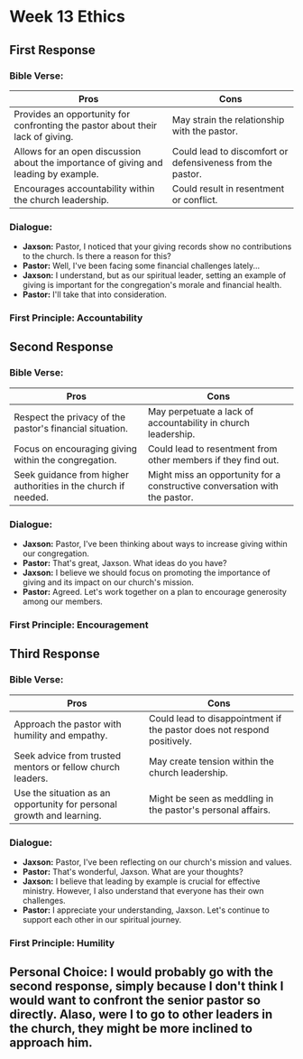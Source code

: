 # Week 13 Ethics

## First Response
### Bible Verse: 
| Pros                                                                                 | Cons                                                       |
| ------------------------------------------------------------------------------------ | ---------------------------------------------------------- |
| Provides an opportunity for confronting the pastor about their lack of giving.       | May strain the relationship with the pastor.               |
| Allows for an open discussion about the importance of giving and leading by example. | Could lead to discomfort or defensiveness from the pastor. |
| Encourages accountability within the church leadership.                              | Could result in resentment or conflict.                    |
### Dialogue:
- **Jaxson:** Pastor, I noticed that your giving records show no contributions to the church. Is there a reason for this?
- **Pastor:** Well, I've been facing some financial challenges lately...
- **Jaxson:** I understand, but as our spiritual leader, setting an example of giving is important for the congregation's morale and financial health.
- **Pastor:** I'll take that into consideration.
### First Principle: Accountability

## Second Response
### Bible Verse: 
| Pros                                                           | Cons                                                                       |
| -------------------------------------------------------------- | -------------------------------------------------------------------------- |
| Respect the privacy of the pastor's financial situation.       | May perpetuate a lack of accountability in church leadership.              |
| Focus on encouraging giving within the congregation.           | Could lead to resentment from other members if they find out.              |
| Seek guidance from higher authorities in the church if needed. | Might miss an opportunity for a constructive conversation with the pastor. |
### Dialogue:
- **Jaxson:** Pastor, I've been thinking about ways to increase giving within our congregation.
- **Pastor:** That's great, Jaxson. What ideas do you have?
- **Jaxson:** I believe we should focus on promoting the importance of giving and its impact on our church's mission.
- **Pastor:** Agreed. Let's work together on a plan to encourage generosity among our members.
### First Principle: Encouragement

## Third Response
### Bible Verse: 
| Pros                                                                  | Cons                                                                    |
| --------------------------------------------------------------------- | ----------------------------------------------------------------------- |
| Approach the pastor with humility and empathy.                        | Could lead to disappointment if the pastor does not respond positively. |
| Seek advice from trusted mentors or fellow church leaders.            | May create tension within the church leadership.                        |
| Use the situation as an opportunity for personal growth and learning. | Might be seen as meddling in the pastor's personal affairs.             |
### Dialogue:
- **Jaxson:** Pastor, I've been reflecting on our church's mission and values.
- **Pastor:** That's wonderful, Jaxson. What are your thoughts?
- **Jaxson:** I believe that leading by example is crucial for effective ministry. However, I also understand that everyone has their own challenges.
- **Pastor:** I appreciate your understanding, Jaxson. Let's continue to support each other in our spiritual journey.
### First Principle: Humility

## Personal Choice: I would probably go with the second response, simply because I don't think I would want to confront the senior pastor so directly. Alaso, were I to go to other leaders in the church, they might be more inclined to approach him.